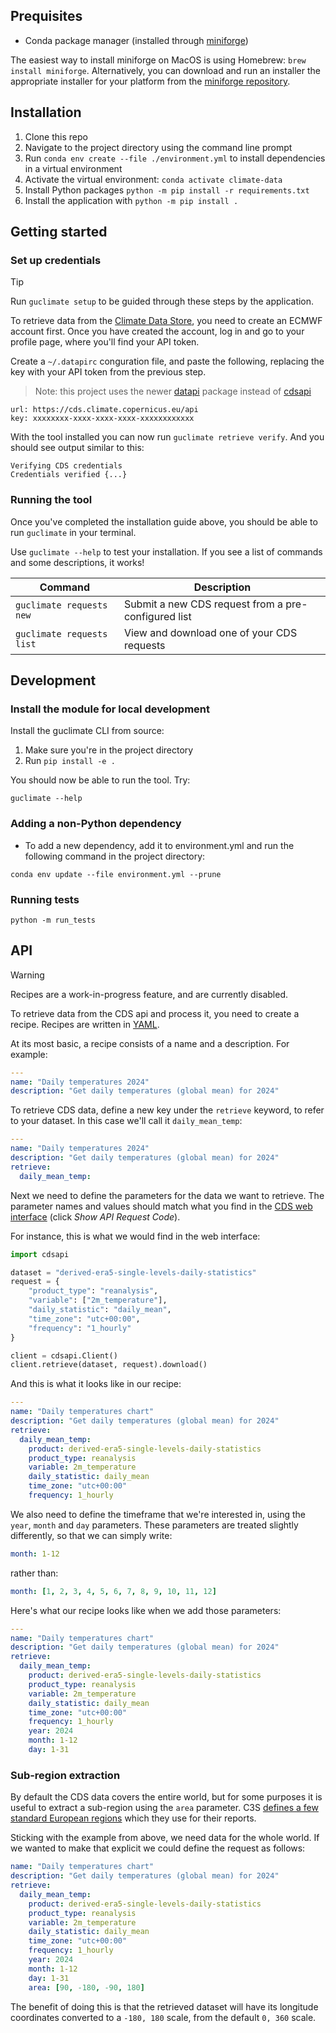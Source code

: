 ## Prequisites

- Conda package manager (installed through [miniforge](https://github.com/conda-forge/miniforge))

The easiest way to install miniforge on MacOS is using Homebrew: `brew install miniforge`. Alternatively, you can download and run an installer the appropriate installer for your platform from the [miniforge repository](https://github.com/conda-forge/miniforge).

## Installation

1. Clone this repo
2. Navigate to the project directory using the command line prompt
3. Run `conda env create --file ./environment.yml` to install dependencies in a virtual environment
4. Activate the virtual environment: `conda activate climate-data`
5. Install Python packages `python -m pip install -r requirements.txt`
6. Install the application with `python -m pip install .`

## Getting started

### Set up credentials

> [!TIP]
> Run `guclimate setup` to be guided through these steps by the application.

To retrieve data from the [Climate Data Store](https://cds.climate.copernicus.eu/), you need to create an ECMWF account first. Once you have created the account, log in and go to your profile page, where you'll find your API token.

Create a `~/.datapirc` conguration file, and paste the following, replacing the key with your API token from the previous step.

> Note: this project uses the newer [datapi](https://github.com/ecmwf-projects/datapi?tab=readme-ov-file) package instead of [cdsapi](https://github.com/ecmwf/cdsapi)

```
url: https://cds.climate.copernicus.eu/api
key: xxxxxxxx-xxxx-xxxx-xxxx-xxxxxxxxxxxx
```

With the tool installed you can now run `guclimate retrieve verify`. And you should see output similar to this:

```
Verifying CDS credentials
Credentials verified {...}
```

### Running the tool

Once you've completed the installation guide above, you should be able to run `guclimate` in your terminal.

Use `guclimate --help` to test your installation. If you see a list of commands and some descriptions, it works!

| Command                   | Description                                         |
| ------------------------- | --------------------------------------------------- |
| `guclimate requests new`  | Submit a new CDS request from a pre-configured list |
| `guclimate requests list` | View and download one of your CDS requests          |

## Development

### Install the module for local development

Install the guclimate CLI from source:

1. Make sure you're in the project directory
2. Run `pip install -e .`

You should now be able to run the tool. Try:

```
guclimate --help
```

### Adding a non-Python dependency

- To add a new dependency, add it to environment.yml and run the following command in the project directory:

```
conda env update --file environment.yml --prune
```

### Running tests

```
python -m run_tests
```

## API

> [!WARNING]
> Recipes are a work-in-progress feature, and are currently disabled.

To retrieve data from the CDS api and process it, you need to create a recipe. Recipes are written in [YAML](https://yaml.org/).

At its most basic, a recipe consists of a name and a description. For example:

```yaml
---
name: "Daily temperatures 2024"
description: "Get daily temperatures (global mean) for 2024"
```

To retrieve CDS data, define a new key under the `retrieve` keyword, to refer to your dataset. In this case we'll call it `daily_mean_temp`:

```yaml
---
name: "Daily temperatures 2024"
description: "Get daily temperatures (global mean) for 2024"
retrieve:
  daily_mean_temp:
```

Next we need to define the parameters for the data we want to retrieve. The parameter names and values should match what you find in the [CDS web interface](https://cds.climate.copernicus.eu/datasets/derived-era5-single-levels-daily-statistics?tab=download) (click _Show API Request Code_).

For instance, this is what we would find in the web interface:

```python
import cdsapi

dataset = "derived-era5-single-levels-daily-statistics"
request = {
    "product_type": "reanalysis",
    "variable": ["2m_temperature"],
    "daily_statistic": "daily_mean",
    "time_zone": "utc+00:00",
    "frequency": "1_hourly"
}

client = cdsapi.Client()
client.retrieve(dataset, request).download()
```

And this is what it looks like in our recipe:

```yaml
---
name: "Daily temperatures chart"
description: "Get daily temperatures (global mean) for 2024"
retrieve:
  daily_mean_temp:
    product: derived-era5-single-levels-daily-statistics
    product_type: reanalysis
    variable: 2m_temperature
    daily_statistic: daily_mean
    time_zone: "utc+00:00"
    frequency: 1_hourly
```

We also need to define the timeframe that we're interested in, using the `year`, `month` and `day` parameters. These parameters are treated slightly differently, so that we can simply write:

```yaml
month: 1-12
```

rather than:

```yaml
month: [1, 2, 3, 4, 5, 6, 7, 8, 9, 10, 11, 12]
```

Here's what our recipe looks like when we add those parameters:

```yaml
---
name: "Daily temperatures chart"
description: "Get daily temperatures (global mean) for 2024"
retrieve:
  daily_mean_temp:
    product: derived-era5-single-levels-daily-statistics
    product_type: reanalysis
    variable: 2m_temperature
    daily_statistic: daily_mean
    time_zone: "utc+00:00"
    frequency: 1_hourly
    year: 2024
    month: 1-12
    day: 1-31
```

### Sub-region extraction

By default the CDS data covers the entire world, but for some purposes it is useful to extract a sub-region using the `area` parameter. C3S [defines a few standard European regions](https://climate.copernicus.eu/climate-bulletin-about-data-and-analysis) which they use for their reports.

Sticking with the example from above, we need data for the whole world. If we wanted to make that explicit we could define the request as follows:

```yaml
name: "Daily temperatures chart"
description: "Get daily temperatures (global mean) for 2024"
retrieve:
  daily_mean_temp:
    product: derived-era5-single-levels-daily-statistics
    product_type: reanalysis
    variable: 2m_temperature
    daily_statistic: daily_mean
    time_zone: "utc+00:00"
    frequency: 1_hourly
    year: 2024
    month: 1-12
    day: 1-31
    area: [90, -180, -90, 180]
```

The benefit of doing this is that the retrieved dataset will have its longitude coordinates converted to a `-180, 180` scale, from the default `0, 360` scale.
